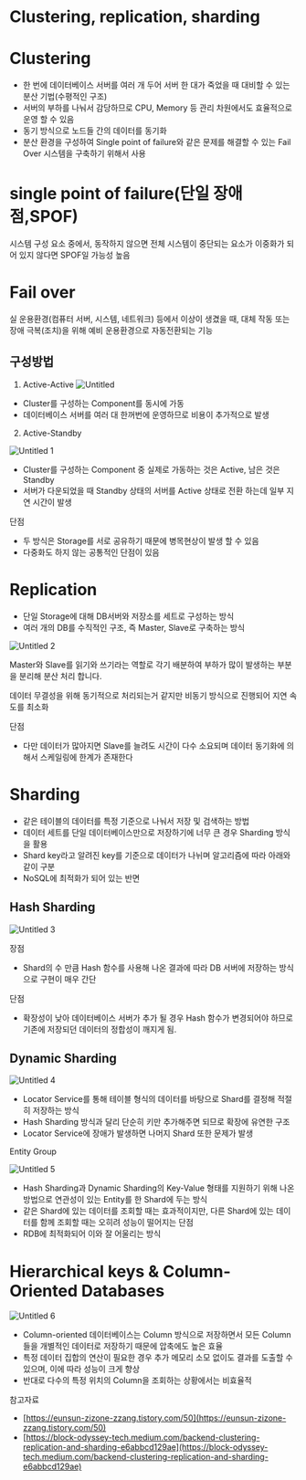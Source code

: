 # Clustering, replication, sharding

# **Clustering**

- 한 번에 데이터베이스 서버를 여러 개 두어 서버 한 대가 죽었을 때 대비할 수 있는 분산 기법(수평적인 구조)
- 서버의 부하를 나눠서 감당하므로 CPU, Memory 등 관리 차원에서도 효율적으로 운영 할 수 있음
- 동기 방식으로 노드들 간의 데이터를 동기화
- 분산 환경을 구성하여 Single point of failure와 같은 문제를 해결할 수 있는 Fail Over 시스템을 구축하기 위해서 사용

# **single point of failure(단일 장애점,SPOF)**

시스템 구성 요소 중에서, 동작하지 않으면 전체 시스템이 중단되는 요소가 이중화가 되어 있지 않다면 SPOF일 가능성 높음

# **Fail over**

실 운용환경(컴퓨터 서버, 시스템, 네트워크) 등에서 이상이 생겼을 때, 대체 작동 또는 장애 극복(조치)을 위해 예비 운용환경으로 자동전환되는 기능

## 구성방법

1. Active-Active
![Untitled](https://github.com/wjdansrl7/2024_CS_STUDY/assets/48114924/f2efe7ff-9b3a-46dc-86e2-2537921d64b1)

- Cluster를 구성하는 Component를 동시에 가동
- 데이터베이스 서버를 여러 대 한꺼번에 운영하므로 비용이 추가적으로 발생

2. Active-Standby

![Untitled 1](https://github.com/wjdansrl7/2024_CS_STUDY/assets/48114924/6e0a8f7a-db85-49d7-bb9a-678231723c99)

- Cluster를 구성하는 Component 중 실제로 가동하는 것은 Active, 남은 것은 Standby
- 서버가 다운되었을 때 Standby 상태의 서버를 Active 상태로 전환 하는데 일부 지연 시간이 발생

단점

- 두 방식은 Storage를 서로 공유하기 때문에 병목현상이 발생 할 수 있음
- 다중화도 하지 않는 공통적인 단점이 있음

# **Replication**

- 단일 Storage에 대해 DB서버와 저장소를 세트로 구성하는 방식
- 여러 개의 DB를 수직적인 구조, 즉 Master, Slave로 구축하는 방식

![Untitled 2](https://github.com/wjdansrl7/2024_CS_STUDY/assets/48114924/033d4da8-9219-4dc2-976a-415090233fcb)

Master와 Slave를 읽기와 쓰기라는 역할로 각기 배분하여 부하가 많이 발생하는 부분을 분리해 분산 처리 합니다.

데이터 무결성을 위해 동기적으로 처리되는거 같지만 비동기 방식으로 진행되어 지연 속도를 최소화

단점

- 다만 데이터가 많아지면 Slave를 늘려도 시간이 다수 소요되며 데이터 동기화에 의해서 스케일링에 한계가 존재한다

# **Sharding**

- 같은 테이블의 데이터를 특정 기준으로 나눠서 저장 및 검색하는 방법
- 데이터 세트를 단일 데이터베이스만으로 저장하기에 너무 큰 경우 Sharding 방식을 활용
- Shard key라고 알려진 key를 기준으로 데이터가 나뉘며 알고리즘에 따라 아래와 같이 구분
- NoSQL에 최적화가 되어 있는 반면

## Hash Sharding

![Untitled 3](https://github.com/wjdansrl7/2024_CS_STUDY/assets/48114924/675adb60-7240-460d-9552-6bba9496f805)

장점

- Shard의 수 만큼 Hash 함수를 사용해 나온 결과에 따라 DB 서버에 저장하는 방식으로 구현이 매우 간단

단점

- 확장성이 낮아 데이터베이스 서버가 추가 될 경우 Hash 함수가 변경되어야 하므로 기존에 저장되던 데이터의 정합성이 깨지게 됨.

## Dynamic Sharding

![Untitled 4](https://github.com/wjdansrl7/2024_CS_STUDY/assets/48114924/fbccf7e1-6e81-4271-abe7-a1e61322f32a)

- Locator Service를 통해 테이블 형식의 데이터를 바탕으로 Shard를 결정해 적절히 저장하는 방식
- Hash Sharding 방식과 달리 단순히 키만 추가해주면 되므로 확장에 유연한 구조
- Locator Service에 장애가 발생하면 나머지 Shard 또한 문제가 발생

Entity Group

![Untitled 5](https://github.com/wjdansrl7/2024_CS_STUDY/assets/48114924/6eda27c1-4eed-4878-8f2b-f11584758a83)

- Hash Sharding과 Dynamic Sharding의 Key-Value 형태를 지원하기 위해 나온 방법으로 연관성이 있는 Entity를 한 Shard에 두는 방식
- 같은 Shard에 있는 데이터를 조회할 때는 효과적이지만, 다른 Shard에 있는 데이터를 함께 조회할 때는 오히려 성능이 떨어지는 단점
- RDB에 최적화되어 이와 잘 어울리는 방식

# **Hierarchical keys & Column-Oriented Databases**

![Untitled 6](https://github.com/wjdansrl7/2024_CS_STUDY/assets/48114924/49b51c12-9d5f-4948-b454-e1f7be502ce5)

- Column-oriented 데이터베이스는 Column 방식으로 저장하면서 모든 Column들을 개별적인 데이터로 저장하기 때문에 압축에도 높은 효율
- 특정 데이터 집합의 연산이 필요한 경우 추가 메모리 소모 없이도 결과를 도출할 수 있으며, 이에 따라 성능이 크게 향상
- 반대로 다수의 특정 위치의 Column을 조회하는 상황에서는 비효율적

참고자료
- [https://eunsun-zizone-zzang.tistory.com/50](https://eunsun-zizone-zzang.tistory.com/50)
- [https://block-odyssey-tech.medium.com/backend-clustering-replication-and-sharding-e6abbcd129ae](https://block-odyssey-tech.medium.com/backend-clustering-replication-and-sharding-e6abbcd129ae)
